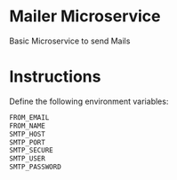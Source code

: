 # Mailer Microservice

Basic Microservice to send Mails

# Instructions

Define the following environment variables:
``` bash
FROM_EMAIL
FROM_NAME
SMTP_HOST
SMTP_PORT
SMTP_SECURE
SMTP_USER
SMTP_PASSWORD
```
